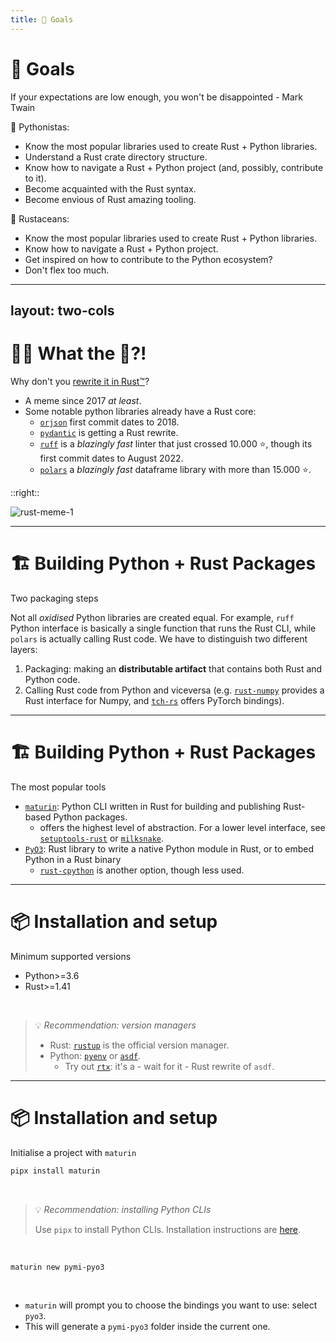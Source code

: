```yaml
---
title: 🎯 Goals
---
```


# 🎯 Goals
If your expectations are low enough, you won't be disappointed - Mark Twain

<v-click>

🐍 Pythonistas:
</v-click>

<v-clicks>

* Know the most popular libraries used to create Rust + Python libraries.
* Understand a Rust crate directory structure.
* Know how to navigate a Rust + Python project (and, possibly, contribute to it).
* Become acquainted with the Rust syntax.
* Become envious of Rust amazing tooling.
</v-clicks>

<v-click>

🦀 Rustaceans:
</v-click>

<v-clicks>

* Know the most popular libraries used to create Rust + Python libraries.
* Know how to navigate a Rust + Python project.
* Get inspired on how to contribute to the Python ecosystem?
* Don't flex too much.
</v-clicks>

---
layout: two-cols
---

# 😵‍💫 What the 🦀?!
Why don't you [rewrite it in Rust™️](https://unhandledexpression.com/rust/2017/07/10/why-you-should-actually-rewrite-it-in-rust.html)?

<v-clicks>

* A meme since 2017 *at least*.
* Some notable python libraries already have a Rust core:
  * [`orjson`](https://github.com/ijl/orjson) first commit dates to 2018.
  * [`pydantic`](https://github.com/pydantic/pydantic-core) is getting a Rust rewrite.
  * [`ruff`](https://github.com/pola-rs/polars) is a *blazingly fast* linter that just crossed 10.000 ⭐, though its first commit dates to August 2022.
  * [`polars`](https://github.com/pola-rs/polars) a *blazingly fast* dataframe library with more than 15.000 ⭐.

</v-clicks>

::right::

![rust-meme-1](https://i.stack.imgur.com/pQoAq.png)

---

# 🏗️ Building Python + Rust Packages 
Two packaging steps

<v-click>

Not all *oxidised* Python libraries are created equal. For example, `ruff` Python interface is basically a single function that runs the Rust CLI, while `polars` is actually calling Rust code. We have to distinguish two different layers:

</v-click>

<v-clicks>

1. Packaging: making an **distributable artifact** that contains both Rust and Python code.
2. Calling Rust code from Python and viceversa (e.g. [`rust-numpy`](https://github.com/PyO3/rust-numpy) provides a Rust interface for Numpy, and [`tch-rs`](https://github.com/LaurentMazare/tch-rs) offers PyTorch bindings).

</v-clicks>

---

# 🏗️ Building Python + Rust Packages 
The most popular tools

<v-clicks>

* [`maturin`](https://github.com/PyO3/maturin): Python CLI written in Rust for building and publishing Rust-based Python packages. 
  * offers the highest level of abstraction. For a lower level interface, see [`setuptools-rust`](https://github.com/PyO3/setuptools-rust) or [`milksnake`](https://github.com/getsentry/milksnake).
* [`PyO3`](https://github.com/PyO3/pyo3): Rust library to write a native Python module in Rust, or to embed Python in a Rust binary
  * [`rust-cpython`](https://github.com/dgrunwald/rust-cpython) is another option, though less used.

</v-clicks>

---

# 📦 Installation and setup
Minimum supported versions

<v-click>

* Python>=3.6
* Rust>=1.41

</v-click>

<br>

<v-click>

>  💡 *Recommendation: version managers*
>
>  * Rust: [`rustup`](https://rust-lang.github.io/rustup/installation/index.html) is the official version manager.
>  * Python: [`pyenv`](https://github.com/pyenv/pyenv) or [`asdf`](https://github.com/asdf-vm/asdf).
>    * Try out [`rtx`](https://github.com/jdxcode/rtx): it's a - wait for it - Rust rewrite of `asdf`.

</v-click>

--- 

# 📦 Installation and setup
Initialise a project with `maturin`

<v-click>

```bash
pipx install maturin
```

</v-click>

<br>

<v-click>

>  💡 *Recommendation: installing Python CLIs*
>
> Use `pipx` to install Python CLIs. Installation instructions are [here](https://pypa.github.io/pipx/#install-pipx).

</v-click>

<br>

<v-click>

```bash
maturin new pymi-pyo3
```

<br>

* `maturin` will prompt you to choose the bindings you want to use: select `pyo3`.
* This will generate a `pymi-pyo3` folder inside the current one.

</v-click>
